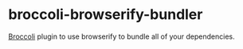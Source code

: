 # broccoli-browserify-bundler

[Broccoli](https://github.com/broccolijs/broccoli) plugin to use browserify to bundle all of your dependencies.

